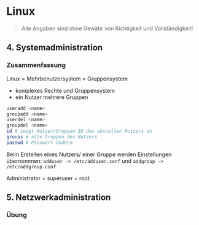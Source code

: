 # Linux

> Alle Angaben sind ohne Gewähr von Richtigkeit und Vollständigkeit!

## 4. Systemadministration

### Zusammenfassung

Linux = Mehrbenutzersystem = Gruppensystem
- komplexes Rechte und Gruppensystem
- ein Nutzer mehrere Gruppen

```bash
useradd <name>
groupadd <name>
userdel <name>
groupdel <name>
id # zeigt Nutzer/Gruppen ID des aktuellen Nutzers an
groups # alle Gruppen des Nutzers
passwd # Passwort ändern
```

Beim Erstellen eines Nutzers/ einer Gruppe werden Einstellungen übernommen: `adduser -> /etc/adduser.conf` und `addgroup -> /etc/addgroup.conf`

Administrator = superuser = root


## 5. Netzwerkadministration

### Übung


